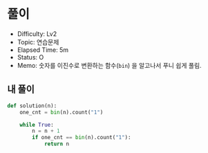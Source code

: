 # 풀이
- Difficulty:  Lv2
- Topic:  연습문제
- Elapsed Time:  5m
- Status:  O 
- Memo: 숫자를 이진수로 변환하는 함수(`bin`) 을 알고나서 푸니 쉽게 풀림.

## 내 풀이
```py
def solution(n):
    one_cnt = bin(n).count("1")

    while True:
        n = n + 1
        if one_cnt == bin(n).count("1"):
            return n
```